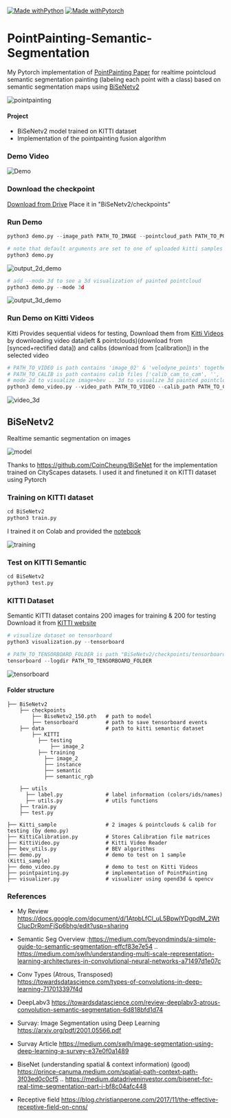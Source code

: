 [![Made withPython](https://img.shields.io/badge/Made%20with-python-407eaf?style=for-the-badge&logo=python)](https://www.python.org/)
[![Made withPytorch](https://img.shields.io/badge/Made%20with-pytorch-ee4c2c?style=for-the-badge&logo=pytorch)](https://www.pytorch.org/)
# PointPainting-Semantic-Segmentation

My Pytorch implementation of [PointPainting Paper](https://arxiv.org/abs/1911.10150) for realtime pointcloud semantic segmentation painting (labeling each point with a class) based on semantic segmentation maps using [BiSeNetv2](https://arxiv.org/abs/1808.00897) 

![pointpainting](images/point_painting.png)


#### Project

- BiSeNetv2 model trained on KITTI dataset 
- Implementation of the pointpainting fusion algorithm

### Demo Video
![Demo](images/video.gif)

### Download the checkpoint
[Download from Drive](https://drive.google.com/file/d/10-WxqSmyFKW72_1D-2vwu7BzUFlCOwgb/view?usp=sharing)
Place it in "BiSeNetv2/checkpoints"

### Run Demo
```python
python3 demo.py --image_path PATH_TO_IMAGE --pointcloud_path PATH_TO_POINTCLOUD --calib_path PATH_TO_CALIB --weights_path PATH_TO_MODEL_WEIGHTS

# note that default arguments are set to one of uploaded kitti samples so you can run it as
python3 demo.py
```
![output_2d_demo](images/2d.png)

```python
# add --mode 3d to see a 3d visualization of painted pointcloud
python3 demo.py --mode 3d
```
![output_3d_demo](images/3d.gif)


### Run Demo on Kitti Videos
Kitti Provides sequential videos for testing, Download them from [Kitti Videos]() by downloading video data(left & pointclouds)(download from [synced+rectified data]) and calibs (download from [calibration])
in the selected video


```python
# PATH_TO_VIDEO is path contains 'image_02' & 'velodyne_points' together
# PATH_TO_CALIB is path contains calib files ['calib_cam_to_cam', '', '']
# mode 2d to visualize image+bev .. 3d to visualize 3d painted pointcloud
python3 demo_video.py --video_path PATH_TO_VIDEO --calib_path PATH_TO_CALIB --mode 3d
```
![video_3d](images/video_3d.gif)


## BiSeNetv2
Realtime semantic segmentation on images

![model](images/model.png)

Thanks to https://github.com/CoinCheung/BiSeNet for the implementation trained on CityScapes datasets.
I used it and finetuned it on KITTI dataset using Pytorch

### Training on KITTI dataset
```python
cd BiSeNetv2
python3 train.py 
```
I trained it on Colab and provided the [notebook](https://github.com/AmrElsersy/PointPainting/blob/master/BiSeNetv2/BiseNet_Train.ipynb) 

![training](images/training.png)

### Test on KITTI Semantic
```python
cd BiSeNetv2
python3 test.py 
```

### KITTI Dataset
Semantic KITTI dataset contains 200 images for training & 200 for testing <br>
Download it from [KITTI website](http://www.cvlibs.net/datasets/kitti/eval_semseg.php?benchmark=semantics2015)

```python
# visualize dataset on tensorboard
python3 visualization.py --tensorboard

# PATH_TO_TENSORBOARD_FOLDER is path "BiSeNetv2/checkpoints/tensorboard/"
tensorboard --logdir PATH_TO_TENSORBOARD_FOLDER
```
![tensorboard](images/tensorboard.png)


#### Folder structure    
    ├── BiSeNetv2
	    ├── checkpoints
    		├── BiseNetv2_150.pth 	# path to model
		    ├── tensorboard 		# path to save tensorboard events
	    ├── data 					# path to kitti semantic dataset
	        ├── KITTI
              ├── testing
	              ├── image_2
              ├── training
                ├── image_2
                ├── instance
                ├── semantic
                ├── semantic_rgb
	    
        ├── utils
          ├── label.py 				# label information (colors/ids/names)
          ├── utils.py 				# utils functions
        ├── train.py
        ├── test.py
        
    ├── Kitti_sample				# 2 images & pointclouds & calib for testing (by demo.py)
    ├── KittiCalibration.py 		# Stores Calibration file matrices 
    ├── KittiVideo.py 				# Kitti Video Reader
    ├── bev_utils.py 				# BEV algorithms
    ├── demo.py 					# demo to test on 1 sample (Kitti_sample)
    ├── demo_video.py 				# demo to test on Kitti Videos
    ├── pointpainting.py 			# implementation of PointPainting
    ├── visualizer.py 				# visualizer using opend3d & opencv


### References
- My Review https://docs.google.com/document/d/1AtpbLfCl_uL5BpwlYDgpdM_2WtCIucDrRomFjSp6bhg/edit?usp=sharing

- Semantic Seg Overview :https://medium.com/beyondminds/a-simple-guide-to-semantic-segmentation-effcf83e7e54 .. https://medium.com/swlh/understanding-multi-scale-representation-learning-architectures-in-convolutional-neural-networks-a71497d1e07c

- Conv Types (Atrous, Transposed) https://towardsdatascience.com/types-of-convolutions-in-deep-learning-717013397f4d

- DeepLabv3 https://towardsdatascience.com/review-deeplabv3-atrous-convolution-semantic-segmentation-6d818bfd1d74

- Survay: Image Segmentation using Deep Learning https://arxiv.org/pdf/2001.05566.pdf
- Survay Article https://medium.com/swlh/image-segmentation-using-deep-learning-a-survey-e37e0f0a1489

- BiseNet (understanding spatial & context information) (good) https://prince-canuma.medium.com/spatial-path-context-path-3f03ed0c0cf5 .. https://medium.datadriveninvestor.com/bisenet-for-real-time-segmentation-part-i-bf8c04afc448

- Receptive field https://blog.christianperone.com/2017/11/the-effective-receptive-field-on-cnns/	
